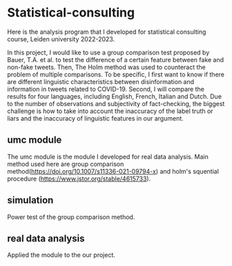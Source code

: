 # Statistical-consulting

Here is the analysis program that I developed for statistical consulting course, Leiden university 2022-2023. 

In this project, I would like to use a group comparison test proposed by Bauer, T.A. et al. to test the difference of a certain feature between fake and non-fake tweets. Then, The Holm method was used to counteract the problem of multiple comparisons. To be specific, I first want to know if there are different linguistic characteristics between disinformation and information in tweets related to COVID-19. Second, I will compare the results for four languages, including English, French, Italian and Dutch. Due to the number of observations and subjectivity of fact-checking, the biggest challenge is how to take into account the inaccuracy of the label truth or liars and the inaccuracy of linguistic features in our argument.

## umc module
The umc module is the module I developed for real data analysis. Main method used here are group comparison method(https://doi.org/10.1007/s11336-021-09794-x) and holm's squential procedure (https://www.jstor.org/stable/4615733).

## simulation
Power test of the group comparison method.

## real data analysis
Applied the module to the our project.
